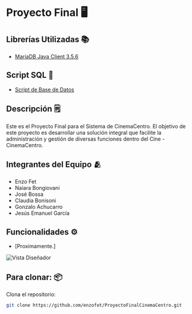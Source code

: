 # Proyecto Final 🖥️

## Librerías Utilizadas 📚
- [MariaDB Java Client 3.5.6](https://github.com/enzofet/ProyectoFinalCinemaCentro/raw/main/mariadb-java-client-3.5.6.jar)

## Script SQL 🧱
- [Script de Base de Datos](https://github.com/enzofet/ProyectoFinalCinemaCentro/raw/main/scriptSQL.sql)

## Descripción 🗒️
Este es el Proyecto Final para el Sistema de CinemaCentro. El objetivo de este proyecto es desarrollar una solución integral que facilite la administración y gestión de diversas funciones dentro del Cine - CinemaCentro.

## Integrantes del Equipo 🫂
- Enzo Fet
- Naiara Bongiovani
- José Bossa
- Claudia Bonisoni
- Gonzalo Achucarro
- Jesús Emanuel García

## Funcionalidades ⚙️
- [Proximamente.]

![Vista Diseñador](https://github.com/enzofet/ProyectoFinalCinemaCentro/blob/main/VisteDise%C3%B1ador-CinemaCentro.png)

## Para clonar: 📦
Clona el repositorio:
   ```bash
   git clone https://github.com/enzofet/ProyectoFinalCinemaCentro.git
